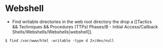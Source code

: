 # Webshell

- Find writable directories in the web root directory the drop a [[Tactics && Techniques && Procedures (TTPs) Phases/B - Initial Access/Callback Shells/Webshells/Webshells|webshell]].

`$ find /var/www/html -writable -type d 2>/dev/null`